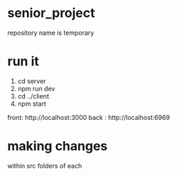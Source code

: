 # senior_project
repository name is temporary

# run it
1. cd server
2. npm run dev
3. cd ../client
4. npm start

front: http://localhost:3000
back : http://localhost:6969

# making changes
within src folders of each